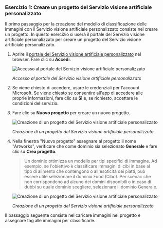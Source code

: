 ### <a name="exercise-1-create-a-custom-vision-service-project"></a>Esercizio 1: Creare un progetto del Servizio visione artificiale personalizzato

Il primo passaggio per la creazione del modello di classificazione delle immagini con il Servizio visione artificiale personalizzato consiste nel creare un progetto. In questo esercizio si userà il portale del Servizio visione artificiale personalizzato per creare un progetto del Servizio visione artificiale personalizzato.

1. Aprire il [portale del Servizio visione artificiale personalizzato](https://www.customvision.ai/) nel browser. Fare clic su **Accedi**. 
 
    ![Accesso al portale del Servizio visione artificiale personalizzato](../images/portal-sign-in.png)

    _Accesso al portale del Servizio visione artificiale personalizzato_

1. Se viene chiesto di accedere, usare le credenziali per l'account Microsoft. Se viene chiesto se consentire all'app di accedere alle proprie informazioni, fare clic su **Sì** e, se richiesto, accettare le condizioni del servizio.

1. Fare clic su **Nuovo progetto** per creare un nuovo progetto.
  
    ![Creazione di un progetto del Servizio visione artificiale personalizzato](../images/portal-click-new-project.png)

    _Creazione di un progetto del Servizio visione artificiale personalizzato_

1. Nella finestra "Nuovo progetto" assegnare al progetto il nome "Artworks", verificare che come dominio sia selezionato **Generale** e fare clic su **Crea progetto**.

    > Un dominio ottimizza un modello per tipi specifici di immagine. Ad esempio, se l'obiettivo è classificare immagini di cibi in base al tipo di alimento che contengono o all'esoticità dei piatti, può essere utile selezionare il dominio Food (Cibo). Per scenari che non corrispondono ad alcuno dei domini disponibili o in caso di dubbi su quale dominio scegliere, selezionare il dominio Generale.

    ![Creazione di un progetto del Servizio visione artificiale personalizzato](../images/portal-create-project.png)

    _Creazione di un progetto del Servizio visione artificiale personalizzato_

Il passaggio seguente consiste nel caricare immagini nel progetto e assegnare tag alle immagini per classificarle.